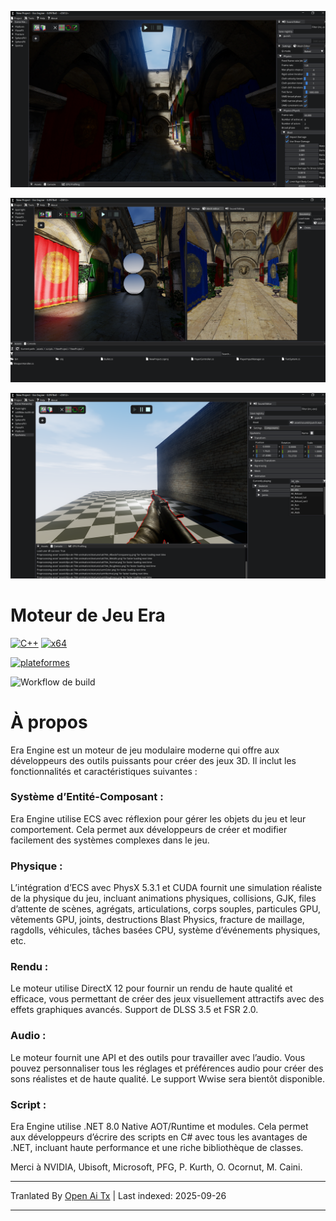 
![Logo EraEngine](https://github.com/EldarMuradov/EldarMuradov/blob/a4d76f9ec241f35d76237f3e637cbf1921de5d2d/Editor.png)

![Logo EraEngine](https://github.com/EldarMuradov/EldarMuradov/blob/99a6272b7b5f123c8f20b7c39f773714f79810cd/MESH_EDITOR.png)

![Logo EraEngine](https://github.com/EldarMuradov/EldarMuradov/blob/56c453501a5edb8bdbd7747548e99b94ff188e14/AKT2.png)


# Moteur de Jeu Era

[![C++](https://img.shields.io/badge/language-C%2B%2B-%23f34b7d.svg?style=plastic)](https://en.wikipedia.org/wiki/C%2B%2B) 
[![x64](https://img.shields.io/badge/arch-x64-red.svg?style=plastic)](https://en.wikipedia.org/wiki/X64) 

<a href="https://github.com/EldarMuradov/EraEngine"><img alt="plateformes" src="https://img.shields.io/badge/platforms-Windows-blue?style=flat-square"/></a>

![Workflow de build](https://github.com/EldarMuradov/EraEngine/actions/workflows/cmake-windows-platform.yml/badge.svg)

# À propos

Era Engine est un moteur de jeu modulaire moderne qui offre aux développeurs des outils puissants pour créer des jeux 3D. Il inclut les fonctionnalités et caractéristiques suivantes :

### Système d’Entité-Composant :
Era Engine utilise ECS avec réflexion pour gérer les objets du jeu et leur comportement. Cela permet aux développeurs de créer et modifier facilement des systèmes complexes dans le jeu.

### Physique : 
L’intégration d’ECS avec PhysX 5.3.1 et CUDA fournit une simulation réaliste de la physique du jeu, incluant animations physiques, collisions, GJK, files d’attente de scènes, agrégats, articulations, corps souples, particules GPU, vêtements GPU, joints, destructions Blast Physics, fracture de maillage, ragdolls, véhicules, tâches basées CPU, système d’événements physiques, etc.

### Rendu : 
Le moteur utilise DirectX 12 pour fournir un rendu de haute qualité et efficace, vous permettant de créer des jeux visuellement attractifs avec des effets graphiques avancés. Support de DLSS 3.5 et FSR 2.0.

### Audio :
Le moteur fournit une API et des outils pour travailler avec l’audio. Vous pouvez personnaliser tous les réglages et préférences audio pour créer des sons réalistes et de haute qualité. Le support Wwise sera bientôt disponible.

### Script :
Era Engine utilise .NET 8.0 Native AOT/Runtime et modules. Cela permet aux développeurs d’écrire des scripts en C# avec tous les avantages de .NET, incluant haute performance et une riche bibliothèque de classes.



Merci à NVIDIA, Ubisoft, Microsoft, PFG, P. Kurth, O. Ocornut, M. Caini.



---


Tranlated By [Open Ai Tx](https://github.com/OpenAiTx/OpenAiTx) | Last indexed: 2025-09-26


---